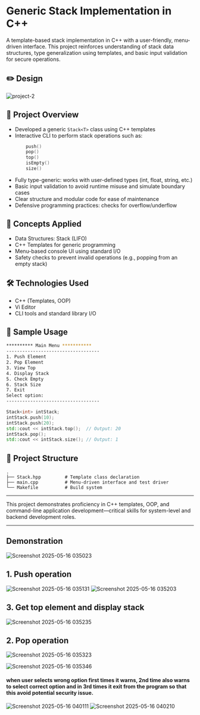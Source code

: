 # Generic Stack Implementation in C++

A template-based stack implementation in C++ with a user-friendly, menu-driven interface. This project reinforces understanding of stack data structures, type generalization using templates, and basic input validation for secure operations.

## ✏️ Design
![project-2](https://github.com/user-attachments/assets/a7f58346-c438-478c-a99c-3ae0537c2d95)

## 📌 Project Overview

- Developed a generic `Stack<T>` class using C++ templates  
- Interactive CLI to perform stack operations such as:
   ```cpp
       push()
       pop()
       top()
       isEmpty()
       size()
    ```
- Fully type-generic: works with user-defined types (int, float, string, etc.)
- Basic input validation to avoid runtime misuse and simulate boundary cases
- Clear structure and modular code for ease of maintenance
- Defensive programming practices: checks for overflow/underflow

## 🧠 Concepts Applied

- Data Structures: Stack (LIFO)
- C++ Templates for generic programming
- Menu-based console UI using standard I/O
- Safety checks to prevent invalid operations (e.g., popping from an empty stack)

## 🛠️ Technologies Used

- C++ (Templates, OOP)
- Vi Editor
- CLI tools and standard library I/O

## 🧪 Sample Usage

```bash
********** Main Menu ***********
-----------------------------------
1. Push Element
2. Pop Element
3. View Top
4. Display Stack
5. Check Empty
6. Stack Size
7. Exit
Select option:
-----------------------------------
````

```cpp
Stack<int> intStack;
intStack.push(10);
intStack.push(20);
std::cout << intStack.top();  // Output: 20
intStack.pop();
std::cout << intStack.size(); // Output: 1
```

## 📁 Project Structure

```
.
├── Stack.hpp         # Template class declaration
├── main.cpp          # Menu-driven interface and test driver
└── Makefile          # Build system
```

---

This project demonstrates proficiency in C++ templates, OOP, and command-line application development—critical skills for system-level and backend development roles.

---


## Demonstration
![Screenshot 2025-05-16 035023](https://github.com/user-attachments/assets/ccb4fd30-8e10-46fc-b315-b37084ba3b47)
## 1. Push operation
![Screenshot 2025-05-16 035131](https://github.com/user-attachments/assets/82a26b6b-d97c-4268-9e8a-0cfba5f0ded8)
![Screenshot 2025-05-16 035203](https://github.com/user-attachments/assets/1d95d7c5-6951-43bf-b483-d1db1e2fb4ca)
## 3. Get top element and display stack
![Screenshot 2025-05-16 035235](https://github.com/user-attachments/assets/8aaa3c02-fa2a-41e3-b9a5-e8a704f7868d)
## 2. Pop operation
![Screenshot 2025-05-16 035323](https://github.com/user-attachments/assets/d9f65bdf-b87b-46b7-9e62-40013e35487c)

![Screenshot 2025-05-16 035346](https://github.com/user-attachments/assets/ab403271-a250-4adb-9d2a-67d901c01af8)

#### when user selects wrong option first times it warns, 2nd time also warns to select correct option and in 3rd times it exit from the program so that this avoid potential security issue.
![Screenshot 2025-05-16 040111](https://github.com/user-attachments/assets/01832a85-c48d-4bd6-81a8-fe3f965748be)
![Screenshot 2025-05-16 040210](https://github.com/user-attachments/assets/c4518c25-5164-4780-84e9-a413d5b75b24)
